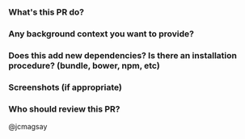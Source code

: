 ### What's this PR do?


### Any background context you want to provide?


### Does this add new dependencies? Is there an installation procedure? (bundle, bower, npm, etc)


### Screenshots (if appropriate)


### Who should review this PR?
@jcmagsay
